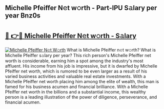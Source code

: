 ## Michelle Pfeiffer N𝚎t w𝚘rth - Part-IPU S𝚊lary per year Bnz0s

# <h2><a href="http://gc1s9wd.nevu.top/?p=Michelle+Pfeiffer">🔗 👉🔴 Michelle Pfeiffer N𝚎t w𝚘rth - S𝚊lary</a></h2>

[![Michelle Pfeiffer N𝚎t W𝚘rth](https://i.imgur.com/Oavwk0R.jpeg)](http://gc1s9wd.nevu.top/?p=Michelle+Pfeiffer)
What is Michelle Pfeiffer n𝚎t w𝚘rth? What is Michelle Pfeiffer s𝚊lary per year?
This rich person's Michelle Pfeiffer net worth is considerable, earning him a spot among the industry's most affluent. His income from his job is impressive, but it is dwarfed by Michelle Pfeiffer net worth, which is rumored to be even larger as a result of his varied business activities and valuable real estate investments. With a Michelle Pfeiffer net worth placing him among the elite of wealth, this man is famed for his business acumen and financial brilliance. With a Michelle Pfeiffer net worth in the billions and a substantial income, this wealthy person is a leading illustration of the power of diligence, perseverance, and financial acumen.
